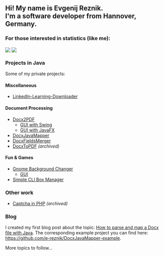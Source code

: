 ## Hi! My name is Evgenij Reznik. <br /> I'm a software developer from Hannover, Germany.

### For those interested in statistics (like me):

<p float="left">
  <img align="center" src="https://github-readme-stats.vercel.app/api?username=e-reznik&show_icons=true&include_all_commits=true&count_private=true&hide_rank=true&disable_animations=true&custom_title=Repo Stats" />
  <img align="center" src="https://github-readme-stats.vercel.app/api/top-langs/?username=e-reznik" />
</p>
  
### Projects in Java
Some of my private projects:

#### Miscellaneous 
- [LinkedIn-Learning-Downloader](https://github.com/e-reznik/LinkedIn-Learning-Downloader)

#### Document Processing
- [Docx2PDF](https://github.com/e-reznik/Docx2PDF)
  - [GUI with Swing](https://github.com/e-reznik/Docx2Pdf-Gui-Swing)
  - [GUI with JavaFX](https://github.com/e-reznik/Docx2Pdf-Gui-JavaFx)
- [DocxJavaMapper](https://github.com/e-reznik/DocxJavaMapper)
- [DocxFieldsMerger](https://github.com/e-reznik/DocxFieldsMerger)
- [DocxToPDF](https://github.com/e-reznik/DocxToPdf) *(archived)*

#### Fun & Games
- [Gnome Background Changer](https://github.com/e-reznik/GnomeBackgroundChanger)
  - [GUI](https://github.com/e-reznik/GnomeBackgroundChanger-Gui)
- [Simple CLI Box Manager](https://github.com/e-reznik/Box-Manager)

### Other work
- [Captcha in PHP](https://github.com/e-reznik/Spam-Prevention) *(archived)*

### Blog
I created my first blog post about the topic: [How to parse and map a Docx file with Java](https://e-reznik.de/how-to-parse-and-map-a-docx-file-with-java/). The corresponding example project you can find here: https://github.com/e-reznik/DocxJavaMapper-example.

More topics to follow...
